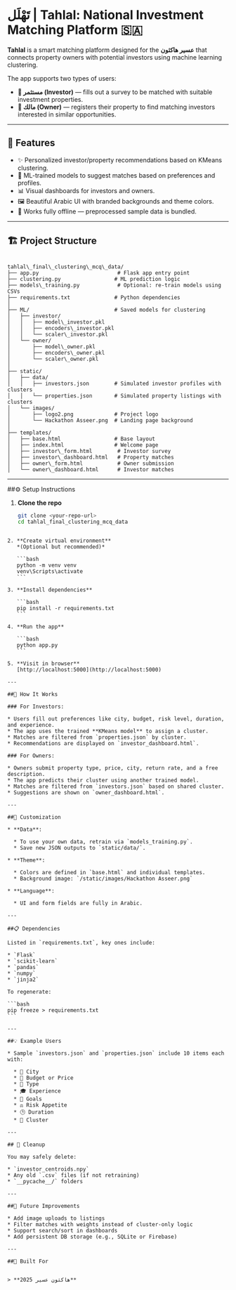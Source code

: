 # تَهْلَل | Tahlal: National Investment Matching Platform 🇸🇦

**Tahlal** is a smart matching platform designed for the **عسير هاكثون** that connects property owners with potential investors using machine learning clustering.

The app supports two types of users:
- **👤 مستثمر (Investor)** — fills out a survey to be matched with suitable investment properties.
- **🏡 مالك (Owner)** — registers their property to find matching investors interested in similar opportunities.

---

## 🚀 Features

- ✨ Personalized investor/property recommendations based on KMeans clustering.
- 🧠 ML-trained models to suggest matches based on preferences and profiles.
- 📊 Visual dashboards for investors and owners.
- 🖼️ Beautiful Arabic UI with branded backgrounds and theme colors.
- 📂 Works fully offline — preprocessed sample data is bundled.

---

## 🏗️ Project Structure

```

tahlal\_final\_clustering\_mcq\_data/
├── app.py                         # Flask app entry point
├── clustering.py                 # ML prediction logic
├── models\_training.py            # Optional: re-train models using CSVs
├── requirements.txt              # Python dependencies
│
├── ML/                           # Saved models for clustering
│   ├── investor/
│   │   ├── model\_investor.pkl
│   │   ├── encoders\_investor.pkl
│   │   └── scaler\_investor.pkl
│   └── owner/
│       ├── model\_owner.pkl
│       ├── encoders\_owner.pkl
│       └── scaler\_owner.pkl
│
├── static/
│   ├── data/
│   │   ├── investors.json        # Simulated investor profiles with clusters
│   │   └── properties.json       # Simulated property listings with clusters
│   └── images/
│       ├── logo2.png             # Project logo
│       └── Hackathon Asseer.png  # Landing page background
│
├── templates/
│   ├── base.html                 # Base layout
│   ├── index.html                # Welcome page
│   ├── investor\_form.html        # Investor survey
│   ├── investor\_dashboard.html   # Property matches
│   ├── owner\_form.html           # Owner submission
│   └── owner\_dashboard.html      # Investor matches

````

---

##⚙️ Setup Instructions

1. **Clone the repo**  
   ```bash
   git clone <your-repo-url>
   cd tahlal_final_clustering_mcq_data
````

2. **Create virtual environment**
   *(Optional but recommended)*

   ```bash
   python -m venv venv
   venv\Scripts\activate
   ```

3. **Install dependencies**

   ```bash
   pip install -r requirements.txt
   ```

4. **Run the app**

   ```bash
   python app.py
   ```

5. **Visit in browser**
   [http://localhost:5000](http://localhost:5000)

---

##🧠 How It Works

### For Investors:

* Users fill out preferences like city, budget, risk level, duration, and experience.
* The app uses the trained **KMeans model** to assign a cluster.
* Matches are filtered from `properties.json` by cluster.
* Recommendations are displayed on `investor_dashboard.html`.

### For Owners:

* Owners submit property type, price, city, return rate, and a free description.
* The app predicts their cluster using another trained model.
* Matches are filtered from `investors.json` based on shared cluster.
* Suggestions are shown on `owner_dashboard.html`.

---

##🎯 Customization

* **Data**:

  * To use your own data, retrain via `models_training.py`.
  * Save new JSON outputs to `static/data/`.

* **Theme**:

  * Colors are defined in `base.html` and individual templates.
  * Background image: `/static/images/Hackathon Asseer.png`

* **Language**:

  * UI and form fields are fully in Arabic.

---

##📋 Dependencies

Listed in `requirements.txt`, key ones include:

* `Flask`
* `scikit-learn`
* `pandas`
* `numpy`
* `jinja2`

To regenerate:

```bash
pip freeze > requirements.txt
```

---

##💡 Example Users

* Sample `investors.json` and `properties.json` include 10 items each with:

  * 📍 City
  * 📐 Budget or Price
  * 💼 Type
  * 🎓 Experience
  * 🎯 Goals
  * ⚖️ Risk Appetite
  * 🕒 Duration
  * 🧠 Cluster

---

## 🧽 Cleanup

You may safely delete:

* `investor_centroids.npy`
* Any old `.csv` files (if not retraining)
* `__pycache__/` folders

---

##🏁 Future Improvements

* Add image uploads to listings
* Filter matches with weights instead of cluster-only logic
* Support search/sort in dashboards
* Add persistent DB storage (e.g., SQLite or Firebase)

---

##🏅 Built For


> **هاكثون عسير 2025**


